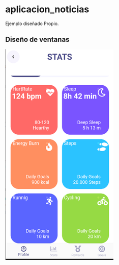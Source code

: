 # aplicacion_noticias

Ejemplo diseñado Propio.

## Diseño de ventanas

![Pagina principal](imagen1.png)

